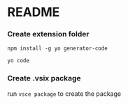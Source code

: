 # README

### Create extension folder
```
npm install -g yo generator-code

yo code
```


### Create .vsix package
run `vsce package` to create the package
